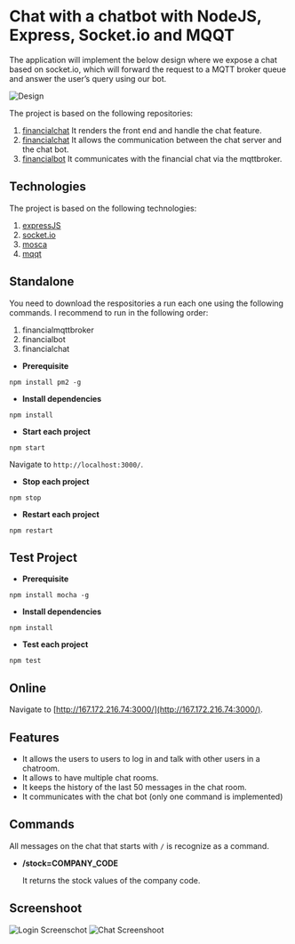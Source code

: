 # Chat with a chatbot with NodeJS, Express, Socket.io and MQQT

The application will implement the below design where we expose a chat based on socket.io, which will forward the request to a MQTT broker queue and answer the user’s query using our bot.

![Design](https://jhonvp.github.io/financialchat/public/images/diagram.svg)

The project is based on the following repositories:

1. [financialchat](https://github.com/jhonvp/financialchat) It renders the front end and handle the chat feature.
2. [financialchat](https://github.com/jhonvp/financialmqttbroker) It allows the communication between the chat server and the chat bot.
3. [financialbot](https://github.com/jhonvp/financialbot) It communicates with the financial chat via the mqttbroker.

## Technologies

The project is based on the following technologies:

1. [expressJS](https://expressjs.com/)
2. [socket.io](https://socket.io/)
3. [mosca](https://github.com/moscajs/mosca)
3. [mqqt](https://github.com/mqttjs/MQTT.js#readme)

## Standalone

You need to download the respositories a run each one using the following commands. I recommend to run in the following order:

1. financialmqttbroker
2. financialbot
3. financialchat

* **Prerequisite**
```
npm install pm2 -g
```

* **Install dependencies**
```
npm install
```

* **Start each project**
```
npm start
```

Navigate to `http://localhost:3000/`.

* **Stop each project**
```
npm stop
```

* **Restart each project**
```
npm restart
```

## Test Project

* **Prerequisite**
```
npm install mocha -g
```

* **Install dependencies**
```
npm install
```

* **Test each project**
```
npm test
```

## Online

Navigate to [http://167.172.216.74:3000/](http://167.172.216.74:3000/).

## Features

- It allows the users to users to log in and talk with other users in a chatroom.
- It allows to have multiple chat rooms.
- It keeps the history of the last 50 messages in the chat room.
- It communicates with the chat bot (only one command is implemented)

## Commands

All messages on the chat that starts with `/` is recognize as a command.

* **/stock=COMPANY_CODE**

  It returns the stock values of the company code.


## Screenshoot

![Login Screenschot](https://jhonvp.github.io/financialchat/public/images/loginscreen.png)
![Chat Screenshoot](https://jhonvp.github.io/financialchat/public/images/chatscreen.png)



